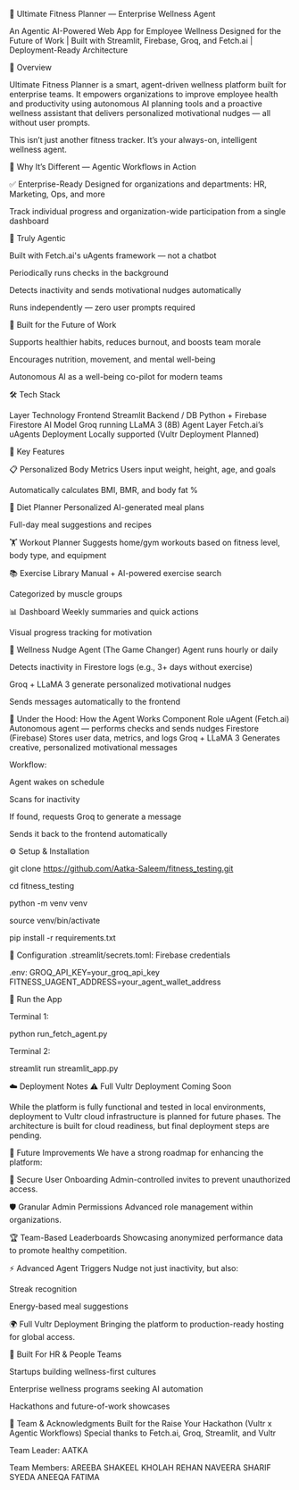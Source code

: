 💪 Ultimate Fitness Planner — Enterprise Wellness Agent

An Agentic AI-Powered Web App for Employee Wellness
Designed for the Future of Work | Built with Streamlit, Firebase, Groq, and Fetch.ai | Deployment-Ready Architecture

🌟 Overview

Ultimate Fitness Planner is a smart, agent-driven wellness platform built for enterprise teams. It empowers organizations to improve employee health and productivity using autonomous AI planning tools and a proactive wellness assistant that delivers personalized motivational nudges — all without user prompts.

This isn’t just another fitness tracker. It’s your always-on, intelligent wellness agent.

🚀 Why It’s Different — Agentic Workflows in Action

✅ Enterprise-Ready
Designed for organizations and departments: HR, Marketing, Ops, and more

Track individual progress and organization-wide participation from a single dashboard

🤖 Truly Agentic

Built with Fetch.ai's uAgents framework — not a chatbot

Periodically runs checks in the background

Detects inactivity and sends motivational nudges automatically

Runs independently — zero user prompts required

🧠 Built for the Future of Work

Supports healthier habits, reduces burnout, and boosts team morale

Encourages nutrition, movement, and mental well-being

Autonomous AI as a well-being co-pilot for modern teams

🛠️ Tech Stack

Layer	Technology
Frontend	Streamlit
Backend / DB	Python + Firebase Firestore
AI Model	Groq running LLaMA 3 (8B)
Agent Layer	Fetch.ai’s uAgents
Deployment	Locally supported (Vultr Deployment Planned)

🧩 Key Features

📋 Personalized Body Metrics
Users input weight, height, age, and goals

Automatically calculates BMI, BMR, and body fat %

🥗 Diet Planner
Personalized AI-generated meal plans

Full-day meal suggestions and recipes

🏋️ Workout Planner
Suggests home/gym workouts based on fitness level, body type, and equipment

📚 Exercise Library
Manual + AI-powered exercise search

Categorized by muscle groups

📊 Dashboard
Weekly summaries and quick actions

Visual progress tracking for motivation

🔔 Wellness Nudge Agent (The Game Changer)
Agent runs hourly or daily

Detects inactivity in Firestore logs (e.g., 3+ days without exercise)

Groq + LLaMA 3 generate personalized motivational nudges

Sends messages automatically to the frontend

🧠 Under the Hood: How the Agent Works
Component	Role
uAgent (Fetch.ai)	Autonomous agent — performs checks and sends nudges
Firestore (Firebase)	Stores user data, metrics, and logs
Groq + LLaMA 3	Generates creative, personalized motivational messages

Workflow:

Agent wakes on schedule

Scans for inactivity

If found, requests Groq to generate a message

Sends it back to the frontend automatically

⚙️ Setup & Installation

git clone https://github.com/Aatka-Saleem/fitness_testing.git

cd fitness_testing

python -m venv venv

source venv/bin/activate

pip install -r requirements.txt

🔐 Configuration
.streamlit/secrets.toml: Firebase credentials

.env:
GROQ_API_KEY=your_groq_api_key  
FITNESS_UAGENT_ADDRESS=your_agent_wallet_address  

🏁 Run the App

Terminal 1:

python run_fetch_agent.py

Terminal 2:


streamlit run streamlit_app.py

☁️ Deployment Notes
⚠️ Full Vultr Deployment Coming Soon

While the platform is fully functional and tested in local environments, deployment to Vultr cloud infrastructure is planned for future phases. The architecture is built for cloud readiness, but final deployment steps are pending.

🚧 Future Improvements
We have a strong roadmap for enhancing the platform:

🔐 Secure User Onboarding
Admin-controlled invites to prevent unauthorized access.

🛡️ Granular Admin Permissions
Advanced role management within organizations.

🏆 Team-Based Leaderboards
Showcasing anonymized performance data to promote healthy competition.

⚡ Advanced Agent Triggers
Nudge not just inactivity, but also:

Streak recognition

Energy-based meal suggestions

🌍 Full Vultr Deployment
Bringing the platform to production-ready hosting for global access.

👥 Built For
HR & People Teams

Startups building wellness-first cultures

Enterprise wellness programs seeking AI automation

Hackathons and future-of-work showcases

🙌 Team & Acknowledgments
Built for the Raise Your Hackathon (Vultr x Agentic Workflows)
Special thanks to Fetch.ai, Groq, Streamlit, and Vultr

Team Leader:
AATKA

Team Members:
AREEBA SHAKEEL
KHOLAH REHAN
NAVEERA SHARIF
SYEDA ANEEQA FATIMA
